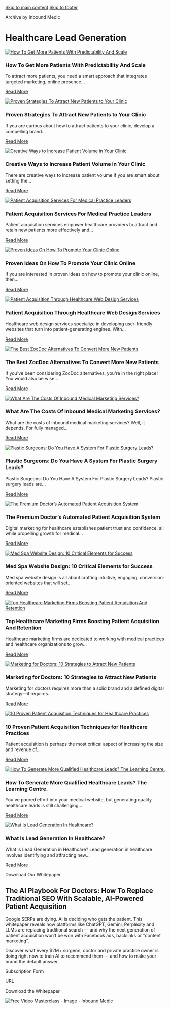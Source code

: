 [Skip to main content](https://www.inboundmedic.com/blog/category/healthcare-lead-generation/#brx-content) [Skip to footer](https://www.inboundmedic.com/blog/category/healthcare-lead-generation/#brx-footer)

Archive by Inbound Medic

# Healthcare Lead Generation

[![How To Get More Patients With Predictability And Scale](https://www.inboundmedic.com/wp-content/uploads/2025/02/how-to-get-more-patients.jpg)](https://www.inboundmedic.com/blog/how-to-get-more-patients/)

### How To Get More Patients With Predictability And Scale

To attract more patients, you need a smart approach that integrates targeted marketing, online presence...

[Read More](https://www.inboundmedic.com/blog/how-to-get-more-patients/)

[![Proven Strategies To Attract New Patients to Your Clinic](https://www.inboundmedic.com/wp-content/uploads/2025/02/how-to-attract-patients-to-your-clinic.jpg)](https://www.inboundmedic.com/blog/how-to-attract-patients-to-your-clinic/)

### Proven Strategies To Attract New Patients to Your Clinic

If you are curious about how to attract patients to your clinic, develop a compelling brand...

[Read More](https://www.inboundmedic.com/blog/how-to-attract-patients-to-your-clinic/)

[![Creative Ways to Increase Patient Volume in Your Clinic](https://www.inboundmedic.com/wp-content/uploads/2025/02/creative-ways-to-increase-patient-volume.jpg)](https://www.inboundmedic.com/blog/creative-ways-to-increase-patient-volume/)

### Creative Ways to Increase Patient Volume in Your Clinic

There are creative ways to increase patient volume if you are smart about setting the...

[Read More](https://www.inboundmedic.com/blog/creative-ways-to-increase-patient-volume/)

[![Patient Acquisition Services For Medical Practice Leaders](https://www.inboundmedic.com/wp-content/uploads/2025/02/patient-acquisition-services.jpg)](https://www.inboundmedic.com/blog/patient-acquisition-services/)

### Patient Acquisition Services For Medical Practice Leaders

Patient acquisition services empower healthcare providers to attract and retain new patients more effectively and...

[Read More](https://www.inboundmedic.com/blog/patient-acquisition-services/)

[![Proven Ideas On How To Promote Your Clinic Online](https://www.inboundmedic.com/wp-content/uploads/2025/02/how-to-promote-clinic-online.jpg)](https://www.inboundmedic.com/blog/how-to-promote-your-clinic-online/)

### Proven Ideas On How To Promote Your Clinic Online

If you are interested in proven ideas on how to promote your clinic online, then...

[Read More](https://www.inboundmedic.com/blog/how-to-promote-your-clinic-online/)

[![Patient Acquisition Through Healthcare Web Design Services](https://www.inboundmedic.com/wp-content/uploads/2025/02/healthcare-web-design-services.jpg)](https://www.inboundmedic.com/blog/healthcare-web-design-services/)

### Patient Acquisition Through Healthcare Web Design Services

Healthcare web design services specialize in developing user-friendly websites that turn into patient-generating engines. With...

[Read More](https://www.inboundmedic.com/blog/healthcare-web-design-services/)

[![The Best ZocDoc Alternatives To Convert More New Patients](https://www.inboundmedic.com/wp-content/uploads/2025/02/zocdoc-alternatives.jpg)](https://www.inboundmedic.com/blog/zocdoc-alternatives/)

### The Best ZocDoc Alternatives To Convert More New Patients

If you've been considering ZocDoc alternatives, you're in the right place! You would also be wise...

[Read More](https://www.inboundmedic.com/blog/zocdoc-alternatives/)

[![What Are The Costs Of Inbound Medical Marketing Services?](https://www.inboundmedic.com/wp-content/uploads/2025/02/cost-of-inbound-medical-marketing-services.jpg)](https://www.inboundmedic.com/blog/costs-of-inbound-medical-marketing-services/)

### What Are The Costs Of Inbound Medical Marketing Services?

What are the costs of inbound medical marketing services? Well, it depends. For fully managed...

[Read More](https://www.inboundmedic.com/blog/costs-of-inbound-medical-marketing-services/)

[![Plastic Surgeons: Do You Have A System For Plastic Surgery Leads?](https://www.inboundmedic.com/wp-content/uploads/2025/02/plastic-surgery-leads.jpg)](https://www.inboundmedic.com/blog/plastic-surgery-leads/)

### Plastic Surgeons: Do You Have A System For Plastic Surgery Leads?

Plastic Surgeons: Do You Have A System For Plastic Surgery Leads? Plastic surgery leads are...

[Read More](https://www.inboundmedic.com/blog/plastic-surgery-leads/)

[![The Premium Doctor’s Automated Patient Acquisition System](https://www.inboundmedic.com/wp-content/uploads/2025/02/digital-marketing-for-healthcare.jpg)](https://www.inboundmedic.com/blog/digital-marketing-for-healthcare/)

### The Premium Doctor’s Automated Patient Acquisition System

Digital marketing for healthcare establishes patient trust and confidence, all while propelling growth for medical...

[Read More](https://www.inboundmedic.com/blog/digital-marketing-for-healthcare/)

[![Med Spa Website Design: 10 Critical Elements for Success](https://www.inboundmedic.com/wp-content/uploads/2025/02/med-spa-website-design.jpg)](https://www.inboundmedic.com/blog/med-spa-website-design/)

### Med Spa Website Design: 10 Critical Elements for Success

Med spa website design is all about crafting intuitive, engaging, conversion-oriented websites that will set...

[Read More](https://www.inboundmedic.com/blog/med-spa-website-design/)

[![Top Healthcare Marketing Firms Boosting Patient Acquisition And Retention](https://www.inboundmedic.com/wp-content/uploads/2025/02/healthcare-marketing-firms.jpg)](https://www.inboundmedic.com/blog/healthcare-marketing-firms/)

### Top Healthcare Marketing Firms Boosting Patient Acquisition And Retention

Healthcare marketing firms are dedicated to working with medical practices and healthcare organizations to grow...

[Read More](https://www.inboundmedic.com/blog/healthcare-marketing-firms/)

[![Marketing for Doctors: 10 Strategies to Attract New Patients](https://www.inboundmedic.com/wp-content/uploads/2025/02/marketing-for-doctors.jpg)](https://www.inboundmedic.com/blog/marketing-for-doctors/)

### Marketing for Doctors: 10 Strategies to Attract New Patients

Marketing for doctors requires more than a solid brand and a defined digital strategy—it requires...

[Read More](https://www.inboundmedic.com/blog/marketing-for-doctors/)

[![10 Proven Patient Acquisition Techniques for Healthcare Practices](https://www.inboundmedic.com/wp-content/uploads/2025/01/patient-acquisition.jpg)](https://www.inboundmedic.com/blog/patient-acquisition/)

### 10 Proven Patient Acquisition Techniques for Healthcare Practices

Patient acquisition is perhaps the most critical aspect of increasing the size and revenue of...

[Read More](https://www.inboundmedic.com/blog/patient-acquisition/)

[![How To Generate More Qualified Healthcare Leads? The Learning Centre.](https://www.inboundmedic.com/wp-content/uploads/2024/09/healthcare-leads.jpg)](https://www.inboundmedic.com/blog/how-to-generate-qualified-healthcare-leads/)

### How To Generate More Qualified Healthcare Leads? The Learning Centre.

You've poured effort into your medical website, but generating quality healthcare leads is still challenging....

[Read More](https://www.inboundmedic.com/blog/how-to-generate-qualified-healthcare-leads/)

[![What Is Lead Generation In Healthcare?](https://www.inboundmedic.com/wp-content/uploads/2023/12/Ide-Gakusui-Hydrangea-in-Rain.png)](https://www.inboundmedic.com/blog/what-is-lead-generation-in-healthcare/)

### What Is Lead Generation In Healthcare?

What is Lead Generation in Healthcare? Lead generation in healthcare involves identifying and attracting new...

[Read More](https://www.inboundmedic.com/blog/what-is-lead-generation-in-healthcare/)

Download Our Whitepaper

## The AI Playbook For Doctors: How To Replace Traditional SEO With Scalable, AI-Powered Patient Acquisition

Google SERPs are dying. AI is deciding who gets the patient. This whitepaper reveals how platforms like ChatGPT, Gemini, Perplexity and LLMs are replacing traditional search — and why the next generation of patient acquisition won’t be won with Facebook ads, backlinks or "content marketing".

Discover what every $2M+ surgeon, doctor and private practice owner is doing right now to train AI to recommend them — and how to make your brand the default answer.

Subscription Form

URL

Download the Whitepaper

![Free Video Masterclass - Image - Inbound Medic](https://www.inboundmedic.com/wp-content/uploads/2024/12/Free-Video-Masterclass-Image-Inbound-Medic.png)